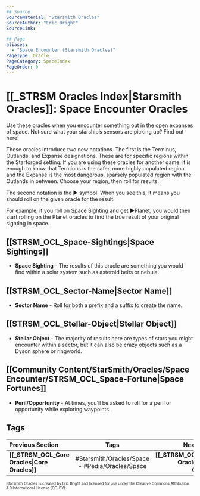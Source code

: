 ```yaml
---
## Source
SourceMaterial: "Starsmith Oracles"
SourceAuthor: "Eric Bright"
SourceLink: 

## Page
aliases:
  - "Space Encounter (Starsmith Oracles)"
PageType: Oracle
PageCategory: SpaceIndex
PageOrder: 0
---
```

# [[_STRSM Oracles Index|Starsmith Oracles]]: Space Encounter Oracles
Use these oracles when you encounter something out in the open expanses of space. Not sure what your starship’s sensors are picking up? Find out here!

These oracles introduce two new notations. The first is the Terminus, Outlands, and Expanse designations. These are for specific regions within the Starforged setting. If you are using these oracles for another game, it is enough to know that Terminus is the safer, more highly populated region and the Expanse is the most dangerous, sparsely populated region with the Outlands in between. Choose your region, then roll for results.

The second notation is the ▶ symbol. When you see this, it means you should roll on the given oracle for the result.

For example, if you roll on Space Sighting and get ▶Planet, you would then start rolling on the Planet oracles to find the true result of your original sighting in space.

## [[STRSM_OCL_Space-Sightings|Space Sightings]]
- **Space Sighting** - The results of this oracle are something you would find within a solar system such as asteroid belts or nebula.

## [[STRSM_OCL_Sector-Name|Sector Name]]
- **Sector Name** - Roll for both a prefix and a suffix to create the name.

## [[STRSM_OCL_Stellar-Object|Stellar Object]]
- **Stellar Object** - The majority of results here are types of stars you might encounter within a sector, but it can also be crazy objects such as a Dyson sphere or ringworld.

## [[Community Content/StarSmith/Oracles/Space Encounter/STRSM_OCL_Space-Fortune|Space Fortunes]]
- **Peril/Opportunity** - At times, you’ll be asked to roll for a peril or opportunity while exploring waypoints.

## Tags
| Previous Section | Tags | Next Section | 
| :--- | :---: | ---: |
| **[[_STRSM_OCL_Core Oracles\|Core Oracles]]** | #Starsmith/Oracles/Space - #Pedia/Oracles/Space | **[[_STRSM_OCL_Planet Oracles\|Planet Oracles ]]** |


<font size=-2>Starsmith Oracles is created by Eric Bright and licensed for use under the Creative Commons Attribution 4.0 International License (CC-BY).</font>